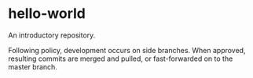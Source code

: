 # hello-world
An introductory repository.

Following policy, development occurs on side branches.
When approved, resulting commits are merged and pulled,
or fast-forwarded on to the master branch.
